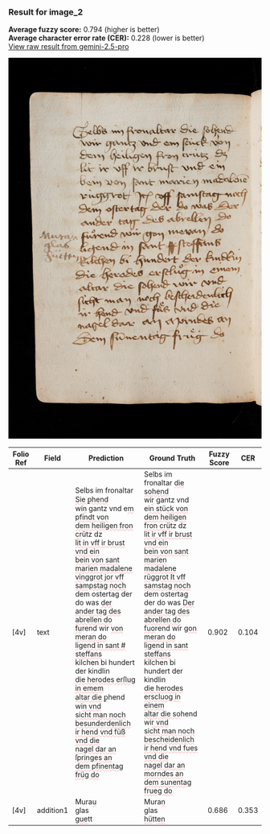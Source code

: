 ### Result for image_2
**Average fuzzy score:** 0.794 (higher is better)<br>**Average character error rate (CER):** 0.228 (lower is better)<br>[View raw result from gemini-2.5-pro](https://github.com/RISE-UNIBAS/humanities_data_benchmark/blob/main/results/2025-10-28/T0272/request_T0272_image_2.json)

<img src="https://github.com/RISE-UNIBAS/humanities_data_benchmark/blob/main/benchmarks/medieval_manuscripts/images/image_2.jpg?raw=true" alt="image_2" width="800px">

<style>
.diff { text-decoration: underline; text-decoration-color: #ffcccc; text-decoration-style: wavy; }
</style>

| Folio Ref | Field | Prediction | Ground Truth | Fuzzy Score | CER |
|-----------|-------|------------|--------------|-------------|-----|
| [4v] | text | Selbs im fronaltar <span class="diff">Sie ꝑhend<br></span>wi<span class="diff">n</span> gantz vnd e<span class="diff">m pfindt von<br>dem heiligen fron cr</span>ütz dz<br><span class="diff">lit in vff ir brust vnd ein<br>bein von sant marien madalene<br>vinggrot jor vff sampstag noch<br></span>dem ostertag der do was <span class="diff">der<br>ander tag des abrellen do<br>fu</span>rend wir <span class="diff">von meran do<br>ligend in sant # steffans<br></span>kilchen bi hundert der kindlin<br><span class="diff">die herodes erſlug in emem<br>altar die ꝑ</span>hend wi<span class="diff">n vnd<br>sicht man noch besunderdenlich<br>ir hend vnd füß vnd die<br>nagel dar an ſpringes an<br>dem pfinentag früg do</span> | Selbs im fronaltar <span class="diff">die sohend<br> </span>wi<span class="diff">r</span> gantz vnd e<span class="diff">in st</span>ü<span class="diff">ck von<br> dem heiligen fron crü</span>tz dz<br><span class="diff"> lit ir vff ir brust vnd ein<br> bein von sant marien madalene<br> rüggrot It vff samstag noch<br> </span>dem ostertag der do was <span class="diff">Der<br> ander tag des abrellen do<br> fuo</span>rend wir <span class="diff">gon meran do<br> ligend in sant steffans<br> </span>kilchen bi hundert der kindlin<br><span class="diff"> die herodes erscluog in einem<br> altar die so</span>hend wi<span class="diff">r vnd<br> sicht man noch bescheidenlich<br> ir hend vnd fues vnd die<br> nagel dar an morndes an<br> dem sunentag frueg do</span> | 0.902 | 0.104 |
| [4v] | addition1 | Mura<span class="diff">u</span><br>glas<br><span class="diff">gue</span>tt | Mura<span class="diff">n</span><br><span class="diff"> </span>glas<br><span class="diff"> hü</span>tt<span class="diff">en</span> | 0.686 | 0.353 |
